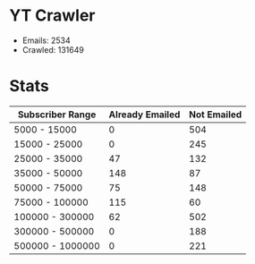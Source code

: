 # YT Crawler
- Emails: 2534
- Crawled: 131649

# Stats
| Subscriber Range  | Already Emailed | Not Emailed |
|-------|-------|-------|
| 5000 - 15000 | 0 | 504 |
| 15000 - 25000 | 0 | 245 |
| 25000 - 35000 | 47 | 132 |
| 35000 - 50000 | 148 | 87 |
| 50000 - 75000 | 75 | 148 |
| 75000 - 100000 | 115 | 60 |
| 100000 - 300000 | 62 | 502 |
| 300000 - 500000 | 0 | 188 |
| 500000 - 1000000 | 0 | 221 |
